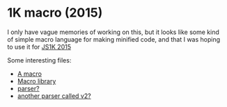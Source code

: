 # 1K macro (2015)

I only have vague memories of working on this, but it looks like some kind of
simple macro language for making minified code, and that I was hoping to use it
for [JS1K 2015](https://js1k.com/2015-hypetrain/)

Some interesting files:

- [A macro](bin/grid-demo.1k)
- [Macro library](lib/tile-engine.1k)
- [parser?](1k.js)
- [another parser called v2?](v2/1k.js)
